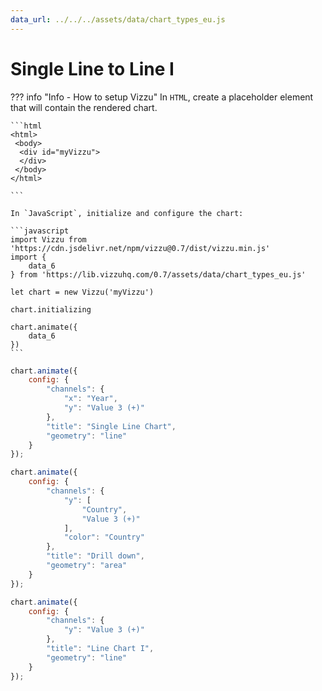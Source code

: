 ```yaml
---
data_url: ../../../assets/data/chart_types_eu.js
---
```


# Single Line  to Line  I

<div id="example_01"></div>

??? info "Info - How to setup Vizzu"
    In `HTML`, create a placeholder element that will contain the rendered
    chart.

    ```html
    <html>
     <body>
      <div id="myVizzu">
      </div>
     </body>
    </html>

    ```

    In `JavaScript`, initialize and configure the chart:

    ```javascript
    import Vizzu from 'https://cdn.jsdelivr.net/npm/vizzu@0.7/dist/vizzu.min.js'
    import {
        data_6
    } from 'https://lib.vizzuhq.com/0.7/assets/data/chart_types_eu.js'

    let chart = new Vizzu('myVizzu')

    chart.initializing

    chart.animate({
        data_6
    })
    ```

```javascript
chart.animate({
    config: {
        "channels": {
            "x": "Year",
            "y": "Value 3 (+)"
        },
        "title": "Single Line Chart",
        "geometry": "line"
    }
});

chart.animate({
    config: {
        "channels": {
            "y": [
                "Country",
                "Value 3 (+)"
            ],
            "color": "Country"
        },
        "title": "Drill down",
        "geometry": "area"
    }
});

chart.animate({
    config: {
        "channels": {
            "y": "Value 3 (+)"
        },
        "title": "Line Chart I",
        "geometry": "line"
    }
});
```

<script src="./drill_aggreg_improve_line.js"></script>
